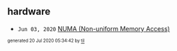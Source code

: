 ## hardware


* <code>Jun 03, 2020</code> [NUMA (Non-uniform Memory Access)](2020-06-03T07-43-31-numa-non-uniform-memory-access.md)

<sup><sub>generated 20 Jul 2020 05:34:42 by <a href='https://github.com/senorprogrammer/til'>til</a></sub></sup>
